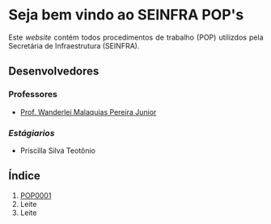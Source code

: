 <h1>Seja bem vindo ao SEINFRA POP's</h1>

<p align="justify">
Este <i>website</i> contém todos procedimentos de trabalho (POP) utilizdos pela Secretária de Infraestrutura (SEINFRA). 
</p>

<h2>Desenvolvedores</h2>

<h3>Professores</h3>   
<ul>
<li><a href="http://lattes.cnpq.br/2268506213083114" target="_blank">Prof. Wanderlei Malaquias Pereira Junior</a></li>
</ul>

<h3><i>Estágiarios</i></h3>
<ul>
<li>Priscilla Silva Teotônio</li>
</ul>

<h2>Índice</h2>   
<ol>
<li><a href="https://wmpjrufg.github.io/FEA0067-ESTRUTURAS-PROTENDIDAS/CAP1-1.html" target="_blank">POP0001</a></li>
<li>Leite</li>
<li>Leite</li>
</ol>

